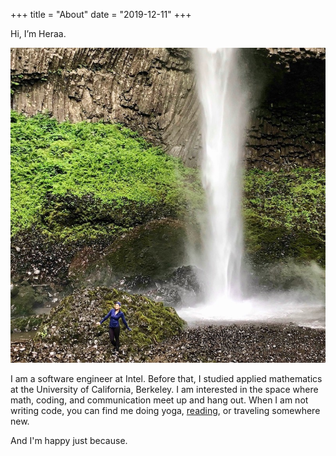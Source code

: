 +++
title = "About"
date = "2019-12-11"
+++

Hi, I’m Heraa.

![](/img/main/me.JPG)

I am a software engineer at Intel. Before that, I studied applied mathematics at the University of California, Berkeley. I am interested in the space where math, coding, and communication meet up and hang out. When I am not writing code, you can find me doing yoga, [reading](/reading), or traveling somewhere new. 

And I'm happy just because.